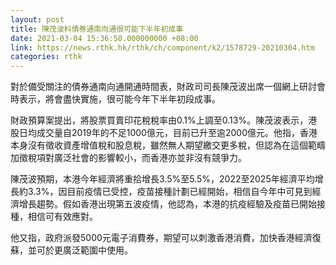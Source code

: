 ```yaml
---
layout: post
title: 陳茂波料債券通南向通很可能下半年初成事
date: 2021-03-04 15:36:50.000000000 +08:00
link: https://news.rthk.hk/rthk/ch/component/k2/1578729-20210304.htm
categories: rthk
---
```


對於備受關注的債券通南向通開通時間表，財政司司長陳茂波出席一個網上研討會時表示，將會盡快實施，很可能今年下半年初段成事。

財政預算案提出，將股票買賣印花稅稅率由0.1%上調至0.13%。陳茂波表示，港股日均成交量自2019年的不足1000億元，目前已升至逾2000億元。他指，香港本身沒有徵收資產增值稅和股息稅，雖然無人期望繳交更多稅，但認為在這個範疇加徵稅項對廣泛社會的影響較小，而香港亦並非沒有競爭力。

陳茂波預期，本港今年經濟將重拾增長3.5%至5.5%，2022至2025年經濟平均增長約3.3%，因目前疫情已受控，疫苗接種計劃已經開始，相信自今年中可見到經濟增長趨勢。假如香港出現第五波疫情，他認為，本港的抗疫經驗及疫苗已開始接種，相信可有效應對。

他又指，政府派發5000元電子消費券，期望可以刺激香港消費，加快香港經濟復蘇，並可於更廣泛範圍中使用。
